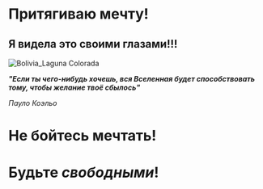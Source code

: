 # Притягиваю мечту!

## Я видела это своими глазами!!!

![Bolivia_Laguna Colorada](Bolivia_LagunaColorada.jpg)

__*"Если ты чего-нибудь хочешь, вся Вселенная будет способствовать тому, чтобы желание твоё сбылось"*__ 

*Пауло Коэльо*

# Не бойтесь мечтать!

# Будьте *свободными*!
